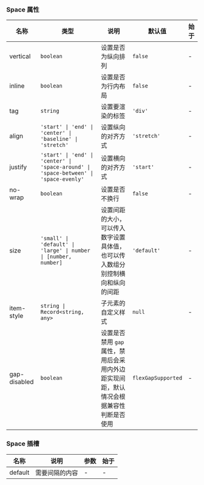 ### Space 属性

| 名称         | 类型                                                                                  | 说明                                                                                    | 默认值             | 始于 |
| ------------ | ------------------------------------------------------------------------------------- | --------------------------------------------------------------------------------------- | ------------------ | ---- |
| vertical     | `boolean`                                                                             | 设置是否为纵向排列                                                                      | `false`            | -    |
| inline       | `boolean`                                                                             | 设置是否为行内布局                                                                      | `false`            | -    |
| tag          | `string`                                                                              | 设置要渲染的标签                                                                        | `'div'`            | -    |
| align        | `'start' \| 'end' \| 'center' \| 'baseline' \| 'stretch'`                             | 设置纵向的对齐方式                                                                      | `'stretch'`        | -    |
| justify      | `'start' \| 'end' \| 'center' \| 'space-around' \| 'space-between' \| 'space-evenly'` | 设置横向的对齐方式                                                                      | `'start'`          | -    |
| no-wrap      | `boolean`                                                                             | 设置是否不换行                                                                          | `false`            | -    |
| size         | `'small' \| 'default' \| 'large' \| number \| [number, number]`                       | 设置间距的大小，可以传入数字设置具体值，也可以传入数组分别控制横向和纵向的间距          | `'default'`        | -    |
| item-style   | `string \| Record<string, any>`                                                       | 子元素的自定义样式                                                                      | `null`             | -    |
| gap-disabled | `boolean`                                                                             | 设置是否禁用 `gap` 属性，禁用后会采用内外边距实现间距，默认情况会根据兼容性判断是否使用 | `flexGapSupported` | -    |

### Space 插槽

| 名称    | 说明           | 参数 | 始于 |
| ------- | -------------- | ---- | ---- |
| default | 需要间隔的内容 | -    | -    |
